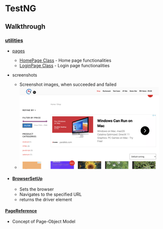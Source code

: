 # TestNG

## Walkthrough

### [utilities](https://github.com/AST-LW-TV/testNG/tree/main/testNG/src/test/java/utilities)
 
- [pages](https://github.com/AST-LW-TV/testNG/tree/main/testNG/src/test/java/utilities/pages)
    - [HomePage Class](https://github.com/AST-LW-TV/testNG/blob/main/testNG/src/test/java/utilities/pages/HomePage.java) - Home page functionalities
    - [LoginPage Class](https://github.com/AST-LW-TV/testNG/blob/main/testNG/src/test/java/utilities/pages/LoginPage.java) - Login page functionalities
- screenshots
    - Screenshot images, when succeeded and failed
    - ![Alt success](https://github.com/AST-LW-TV/testNG/blob/main/testNG/src/test/java/utilities/screenshot/success_1.png)

- #### [BrowserSetUp](https://github.com/AST-LW-TV/testNG/blob/main/testNG/src/test/java/utilities/BrowserSetUp.java)

    - Sets the browser
    - Navigates to the specified URL
    - returns the driver element

#### [PageReference](https://github.com/AST-LW-TV/testNG/blob/main/testNG/src/test/java/utilities/PageReference.java)
- Concept of Page-Object Model

#### 
